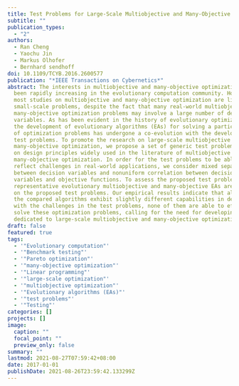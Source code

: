 ```yaml
---
title: Test Problems for Large-Scale Multiobjective and Many-Objective Optimization
subtitle: ""
publication_types:
  - "2"
authors:
  - Ran Cheng
  - Yaochu Jin
  - Markus Olhofer
  - Bernhard sendhoff
doi: 10.1109/TCYB.2016.2600577
publication: "*IEEE Transactions on Cybernetics*"
abstract: The interests in multiobjective and many-objective optimization have
  been rapidly increasing in the evolutionary computation community. However,
  most studies on multiobjective and many-objective optimization are limited to
  small-scale problems, despite the fact that many real-world multiobjective and
  many-objective optimization problems may involve a large number of decision
  variables. As has been evident in the history of evolutionary optimization,
  the development of evolutionary algorithms (EAs) for solving a particular type
  of optimization problems has undergone a co-evolution with the development of
  test problems. To promote the research on large-scale multiobjective and
  many-objective optimization, we propose a set of generic test problems based
  on design principles widely used in the literature of multiobjective and
  many-objective optimization. In order for the test problems to be able to
  reflect challenges in real-world applications, we consider mixed separability
  between decision variables and nonuniform correlation between decision
  variables and objective functions. To assess the proposed test problems, six
  representative evolutionary multiobjective and many-objective EAs are tested
  on the proposed test problems. Our empirical results indicate that although
  the compared algorithms exhibit slightly different capabilities in dealing
  with the challenges in the test problems, none of them are able to efficiently
  solve these optimization problems, calling for the need for developing new EAs
  dedicated to large-scale multiobjective and many-objective optimization.
draft: false
featured: true
tags:
  - '"Evolutionary computation"'
  - '"Benchmark testing"'
  - '"Pareto optimization"'
  - '"many-objective optimization"'
  - '"Linear programming"'
  - '"large-scale optimization"'
  - '"multiobjective optimization"'
  - '"Evolutionary algorithms (EAs)"'
  - '"test problems"'
  - '"Testing"'
categories: []
projects: []
image:
  caption: ""
  focal_point: ""
  preview_only: false
summary: ""
lastmod: 2021-08-27T07:59:42+08:00
date: 2017-01-01
publishDate: 2021-08-26T23:59:42.133299Z
---
```

